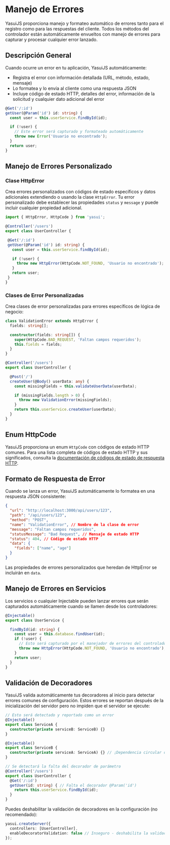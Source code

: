 # Manejo de Errores

YasuiJS proporciona manejo y formateo automático de errores tanto para el registro como para las respuestas del cliente. Todos los métodos del controlador están automáticamente envueltos con manejo de errores para capturar y procesar cualquier error lanzado.

## Descripción General

Cuando ocurre un error en tu aplicación, YasuiJS automáticamente:
- Registra el error con información detallada (URL, método, estado, mensaje)
- Lo formatea y lo envía al cliente como una respuesta JSON
- Incluye código de estado HTTP, detalles del error, información de la solicitud y cualquier dato adicional del error

```typescript
@Get('/:id')
getUser(@Param('id') id: string) {
  const user = this.userService.findById(id);

  if (!user) {
    // Este error será capturado y formateado automáticamente
    throw new Error('Usuario no encontrado');
  }
  return user;
}
```

## Manejo de Errores Personalizado

### Clase HttpError

Crea errores personalizados con códigos de estado específicos y datos adicionales extendiendo o usando la clase `HttpError`. Tu error personalizado debe establecer las propiedades `status` y `message` y puede incluir cualquier propiedad adicional.

```typescript
import { HttpError, HttpCode } from 'yasui';

@Controller('/users')
export class UserController {

 @Get('/:id')
 getUser(@Param('id') id: string) {
   const user = this.userService.findById(id);

   if (!user) {
     throw new HttpError(HttpCode.NOT_FOUND, 'Usuario no encontrado');
   }
   return user;
 }
}
```

### Clases de Error Personalizadas

Crea clases de error personalizadas para errores específicos de lógica de negocio:

```typescript
class ValidationError extends HttpError {
  fields: string[];

  constructor(fields: string[]) {
    super(HttpCode.BAD_REQUEST, 'Faltan campos requeridos');
    this.fields = fields;
  }
}

@Controller('/users')
export class UserController {

  @Post('/')
  createUser(@Body() userData: any) {
    const missingFields = this.validateUserData(userData);

    if (missingFields.length > 0) {
      throw new ValidationError(missingFields);
    }
    return this.userService.createUser(userData);
  }
}
```

## Enum HttpCode

YasuiJS proporciona un enum `HttpCode` con códigos de estado HTTP comunes. Para una lista completa de códigos de estado HTTP y sus significados, consulta la [documentación de códigos de estado de respuesta HTTP](https://developer.mozilla.org/en-US/docs/Web/HTTP/Status).

## Formato de Respuesta de Error

Cuando se lanza un error, YasuiJS automáticamente lo formatea en una respuesta JSON consistente:

```json
{
  "url": "http://localhost:3000/api/users/123",
  "path": "/api/users/123",
  "method": "POST",
  "name": "ValidationError", // Nombre de la clase de error
  "message": "Faltan campos requeridos",
  "statusMessage": "Bad Request", // Mensaje de estado HTTP
  "status": 404, // Código de estado HTTP
  "data": {
    "fields": ["name", "age"]
  }
}
```

Las propiedades de errores personalizados que heredan de HttpError se incluirán en `data`.

## Manejo de Errores en Servicios

Los servicios o cualquier Injectable pueden lanzar errores que serán capturados automáticamente cuando se llamen desde los controladores:

```typescript
@Injectable()
export class UserService {

  findById(id: string) {
    const user = this.database.findUser(id);
    if (!user) {
      // Esto será capturado por el manejador de errores del controlador
      throw new HttpError(HttpCode.NOT_FOUND, 'Usuario no encontrado');
    }
    return user;
  }
}
```

## Validación de Decoradores

YasuiJS valida automáticamente tus decoradores al inicio para detectar errores comunes de configuración. Estos errores se reportan después de la inicialización del servidor pero no impiden que el servidor se ejecute:

```typescript
// Esto será detectado y reportado como un error
@Injectable()
export class ServiceA {
  constructor(private serviceB: ServiceB) {}
}

@Injectable()
export class ServiceB {
  constructor(private serviceA: ServiceA) {} // ¡Dependencia circular detectada!
}

// Se detectará la falta del decorador de parámetro
@Controller('/users')
export class UserController {
  @Get('/:id')
  getUser(id: string) { // Falta el decorador @Param('id')
    return this.userService.findById(id);
  }
}
```

Puedes deshabilitar la validación de decoradores en la configuración (no recomendado):

```typescript
yasui.createServer({
  controllers: [UserController],
  enableDecoratorValidation: false // Inseguro - deshabilita la validación
});
```
